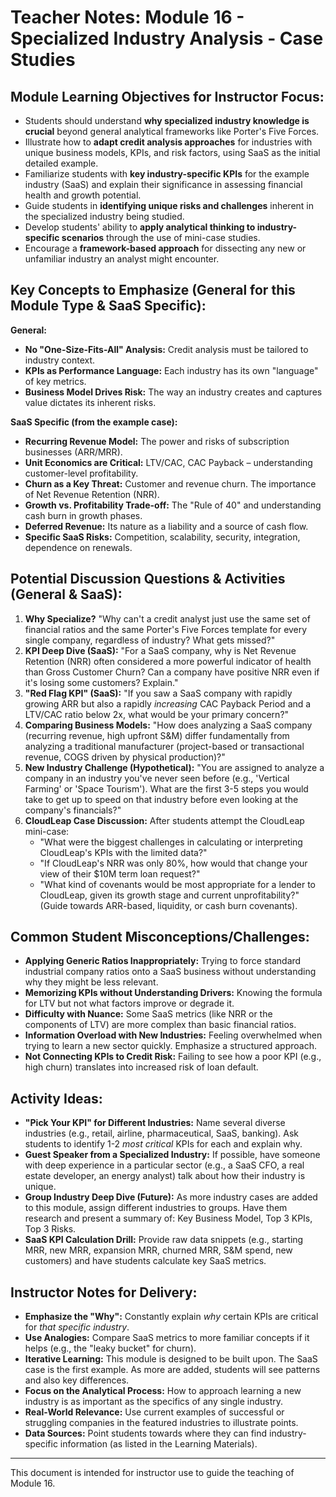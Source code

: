 # Teacher Notes: Module 16 - Specialized Industry Analysis - Case Studies

## Module Learning Objectives for Instructor Focus:

*   Students should understand **why specialized industry knowledge is crucial** beyond general analytical frameworks like Porter's Five Forces.
*   Illustrate how to **adapt credit analysis approaches** for industries with unique business models, KPIs, and risk factors, using SaaS as the initial detailed example.
*   Familiarize students with **key industry-specific KPIs** for the example industry (SaaS) and explain their significance in assessing financial health and growth potential.
*   Guide students in **identifying unique risks and challenges** inherent in the specialized industry being studied.
*   Develop students' ability to **apply analytical thinking to industry-specific scenarios** through the use of mini-case studies.
*   Encourage a **framework-based approach** for dissecting any new or unfamiliar industry an analyst might encounter.

## Key Concepts to Emphasize (General for this Module Type & SaaS Specific):

**General:**
*   **No "One-Size-Fits-All" Analysis:** Credit analysis must be tailored to industry context.
*   **KPIs as Performance Language:** Each industry has its own "language" of key metrics.
*   **Business Model Drives Risk:** The way an industry creates and captures value dictates its inherent risks.

**SaaS Specific (from the example case):**
*   **Recurring Revenue Model:** The power and risks of subscription businesses (ARR/MRR).
*   **Unit Economics are Critical:** LTV/CAC, CAC Payback – understanding customer-level profitability.
*   **Churn as a Key Threat:** Customer and revenue churn. The importance of Net Revenue Retention (NRR).
*   **Growth vs. Profitability Trade-off:** The "Rule of 40" and understanding cash burn in growth phases.
*   **Deferred Revenue:** Its nature as a liability and a source of cash flow.
*   **Specific SaaS Risks:** Competition, scalability, security, integration, dependence on renewals.

## Potential Discussion Questions & Activities (General & SaaS):

1.  **Why Specialize?** "Why can't a credit analyst just use the same set of financial ratios and the same Porter's Five Forces template for every single company, regardless of industry? What gets missed?"
2.  **KPI Deep Dive (SaaS):** "For a SaaS company, why is Net Revenue Retention (NRR) often considered a more powerful indicator of health than Gross Customer Churn? Can a company have positive NRR even if it's losing some customers? Explain."
3.  **"Red Flag KPI" (SaaS):** "If you saw a SaaS company with rapidly growing ARR but also a rapidly *increasing* CAC Payback Period and a LTV/CAC ratio below 2x, what would be your primary concern?"
4.  **Comparing Business Models:** "How does analyzing a SaaS company (recurring revenue, high upfront S&M) differ fundamentally from analyzing a traditional manufacturer (project-based or transactional revenue, COGS driven by physical production)?"
5.  **New Industry Challenge (Hypothetical):** "You are assigned to analyze a company in an industry you've never seen before (e.g., 'Vertical Farming' or 'Space Tourism'). What are the first 3-5 steps you would take to get up to speed on that industry before even looking at the company's financials?"
6.  **CloudLeap Case Discussion:** After students attempt the CloudLeap mini-case:
    *   "What were the biggest challenges in calculating or interpreting CloudLeap's KPIs with the limited data?"
    *   "If CloudLeap's NRR was only 80%, how would that change your view of their $10M term loan request?"
    *   "What kind of covenants would be most appropriate for a lender to CloudLeap, given its growth stage and current unprofitability?" (Guide towards ARR-based, liquidity, or cash burn covenants).

## Common Student Misconceptions/Challenges:

*   **Applying Generic Ratios Inappropriately:** Trying to force standard industrial company ratios onto a SaaS business without understanding why they might be less relevant.
*   **Memorizing KPIs without Understanding Drivers:** Knowing the formula for LTV but not what factors improve or degrade it.
*   **Difficulty with Nuance:** Some SaaS metrics (like NRR or the components of LTV) are more complex than basic financial ratios.
*   **Information Overload with New Industries:** Feeling overwhelmed when trying to learn a new sector quickly. Emphasize a structured approach.
*   **Not Connecting KPIs to Credit Risk:** Failing to see how a poor KPI (e.g., high churn) translates into increased risk of loan default.

## Activity Ideas:

*   **"Pick Your KPI" for Different Industries:** Name several diverse industries (e.g., retail, airline, pharmaceutical, SaaS, banking). Ask students to identify 1-2 *most critical* KPIs for each and explain why.
*   **Guest Speaker from a Specialized Industry:** If possible, have someone with deep experience in a particular sector (e.g., a SaaS CFO, a real estate developer, an energy analyst) talk about how their industry is unique.
*   **Group Industry Deep Dive (Future):** As more industry cases are added to this module, assign different industries to groups. Have them research and present a summary of: Key Business Model, Top 3 KPIs, Top 3 Risks.
*   **SaaS KPI Calculation Drill:** Provide raw data snippets (e.g., starting MRR, new MRR, expansion MRR, churned MRR, S&M spend, new customers) and have students calculate key SaaS metrics.

## Instructor Notes for Delivery:

*   **Emphasize the "Why":** Constantly explain *why* certain KPIs are critical for *that specific industry*.
*   **Use Analogies:** Compare SaaS metrics to more familiar concepts if it helps (e.g., the "leaky bucket" for churn).
*   **Iterative Learning:** This module is designed to be built upon. The SaaS case is the first example. As more are added, students will see patterns and also key differences.
*   **Focus on the Analytical Process:** How to approach learning a new industry is as important as the specifics of any single industry.
*   **Real-World Relevance:** Use current examples of successful or struggling companies in the featured industries to illustrate points.
*   **Data Sources:** Point students towards where they can find industry-specific information (as listed in the Learning Materials).

---
This document is intended for instructor use to guide the teaching of Module 16.
